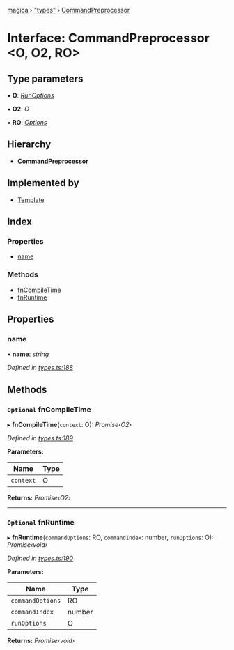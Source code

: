 [magica](../README.md) › ["types"](../modules/_types_.md) › [CommandPreprocessor](_types_.commandpreprocessor.md)

# Interface: CommandPreprocessor <**O, O2, RO**>

## Type parameters

▪ **O**: *[RunOptions](_types_.runoptions.md)*

▪ **O2**: *O*

▪ **RO**: *[Options](_types_.options.md)*

## Hierarchy

* **CommandPreprocessor**

## Implemented by

* [Template](../classes/_main_template_template_.template.md)

## Index

### Properties

* [name](_types_.commandpreprocessor.md#name)

### Methods

* [fnCompileTime](_types_.commandpreprocessor.md#optional-fncompiletime)
* [fnRuntime](_types_.commandpreprocessor.md#optional-fnruntime)

## Properties

###  name

• **name**: *string*

*Defined in [types.ts:188](https://github.com/cancerberoSgx/magica/blob/19bf60b/src/types.ts#L188)*

## Methods

### `Optional` fnCompileTime

▸ **fnCompileTime**(`context`: O): *Promise‹O2›*

*Defined in [types.ts:189](https://github.com/cancerberoSgx/magica/blob/19bf60b/src/types.ts#L189)*

**Parameters:**

Name | Type |
------ | ------ |
`context` | O |

**Returns:** *Promise‹O2›*

___

### `Optional` fnRuntime

▸ **fnRuntime**(`commandOptions`: RO, `commandIndex`: number, `runOptions`: O): *Promise‹void›*

*Defined in [types.ts:190](https://github.com/cancerberoSgx/magica/blob/19bf60b/src/types.ts#L190)*

**Parameters:**

Name | Type |
------ | ------ |
`commandOptions` | RO |
`commandIndex` | number |
`runOptions` | O |

**Returns:** *Promise‹void›*
